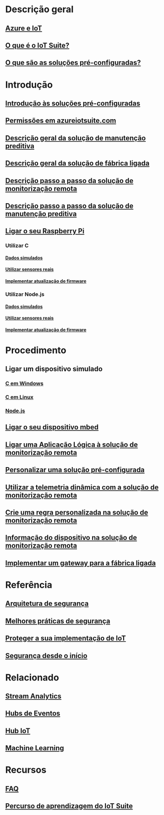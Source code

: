 # Descrição geral
## [Azure e IoT](iot-suite-what-is-azure-iot.md)
## [O que é o IoT Suite?](iot-suite-overview.md)
## [O que são as soluções pré-configuradas?](iot-suite-what-are-preconfigured-solutions.md)


# Introdução
## [Introdução às soluções pré-configuradas](iot-suite-getstarted-preconfigured-solutions.md)
## [Permissões em azureiotsuite.com](iot-suite-permissions.md)
## [Descrição geral da solução de manutenção preditiva](iot-suite-predictive-overview.md)
## [Descrição geral da solução de fábrica ligada](iot-suite-connected-factory-overview.md)
## [Descrição passo a passo da solução de monitorização remota](iot-suite-remote-monitoring-sample-walkthrough.md)
## [Descrição passo a passo da solução de manutenção preditiva](iot-suite-predictive-walkthrough.md)
## [Ligar o seu Raspberry Pi](iot-suite-raspberry-pi-kit-get-started.md)
### Utilizar C
#### [Dados simulados](iot-suite-raspberry-pi-kit-c-get-started-simulator.md)
#### [Utilizar sensores reais](iot-suite-raspberry-pi-kit-c-get-started-basic.md)
#### [Implementar atualização de firmware](iot-suite-raspberry-pi-kit-c-get-started-advanced.md)
### Utilizar Node.js
#### [Dados simulados](iot-suite-raspberry-pi-kit-node-get-started-simulator.md)
#### [Utilizar sensores reais](iot-suite-raspberry-pi-kit-node-get-started-basic.md)
#### [Implementar atualização de firmware](iot-suite-raspberry-pi-kit-node-get-started-advanced.md)

# Procedimento
## Ligar um dispositivo simulado
### [C em Windows](iot-suite-connecting-devices.md)
### [C em Linux](iot-suite-connecting-devices-linux.md)
### [Node.js](iot-suite-connecting-devices-node.md)
## [Ligar o seu dispositivo mbed](iot-suite-connecting-devices-mbed.md)
## [Ligar uma Aplicação Lógica à solução de monitorização remota](iot-suite-logic-apps-tutorial.md)
## [Personalizar uma solução pré-configurada](iot-suite-guidance-on-customizing-preconfigured-solutions.md)
## [Utilizar a telemetria dinâmica com a solução de monitorização remota](iot-suite-dynamic-telemetry.md)
## [Crie uma regra personalizada na solução de monitorização remota](iot-suite-custom-rule.md)
## [Informação do dispositivo na solução de monitorização remota](iot-suite-remote-monitoring-device-info.md)
## [Implementar um gateway para a fábrica ligada](iot-suite-connected-factory-gateway-deployment.md)

# Referência
## [Arquitetura de segurança](iot-security-architecture.md)
## [Melhores práticas de segurança](iot-security-best-practices.md)
## [Proteger a sua implementação de IoT](iot-suite-security-deployment.md)
## [Segurança desde o início](securing-iot-ground-up.md)

# Relacionado
## [Stream Analytics](/azure/stream-analytics/)
## [Hubs de Eventos](/azure/event-hubs/)
## [Hub IoT](/azure/iot-hub/)
## [Machine Learning](/azure/machine-learning/)

# Recursos
## [FAQ](iot-suite-faq.md)
## [Percurso de aprendizagem do IoT Suite](https://azure.microsoft.com/documentation/learning-paths/iot-suite/)




